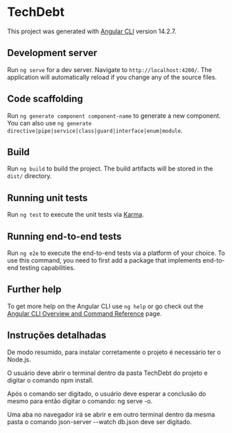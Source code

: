 # TechDebt

This project was generated with [Angular CLI](https://github.com/angular/angular-cli) version 14.2.7.

## Development server

Run `ng serve` for a dev server. Navigate to `http://localhost:4200/`. The application will automatically reload if you change any of the source files.

## Code scaffolding

Run `ng generate component component-name` to generate a new component. You can also use `ng generate directive|pipe|service|class|guard|interface|enum|module`.

## Build

Run `ng build` to build the project. The build artifacts will be stored in the `dist/` directory.

## Running unit tests

Run `ng test` to execute the unit tests via [Karma](https://karma-runner.github.io).

## Running end-to-end tests

Run `ng e2e` to execute the end-to-end tests via a platform of your choice. To use this command, you need to first add a package that implements end-to-end testing capabilities.

## Further help

To get more help on the Angular CLI use `ng help` or go check out the [Angular CLI Overview and Command Reference](https://angular.io/cli) page.


## Instruções detalhadas

De modo resumido, para instalar corretamente o projeto é necessário ter o Node.js.

O usuário deve abrir o terminal dentro da pasta TechDebt do projeto e digitar o comando npm install.

Após o comando ser digitado, o usuário deve esperar a conclusão do mesmo para então digitar o comando: ng serve -o. 

Uma aba no navegador irá se abrir e em outro terminal dentro da mesma pasta o comando json-server --watch db.json deve ser digitado.
